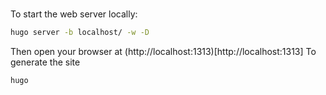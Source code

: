 #
To start the web server locally:

```bash
hugo server -b localhost/ -w -D
```
Then open your browser at (http://localhost:1313)[http://localhost:1313]
To generate the site

```bash
hugo
```
